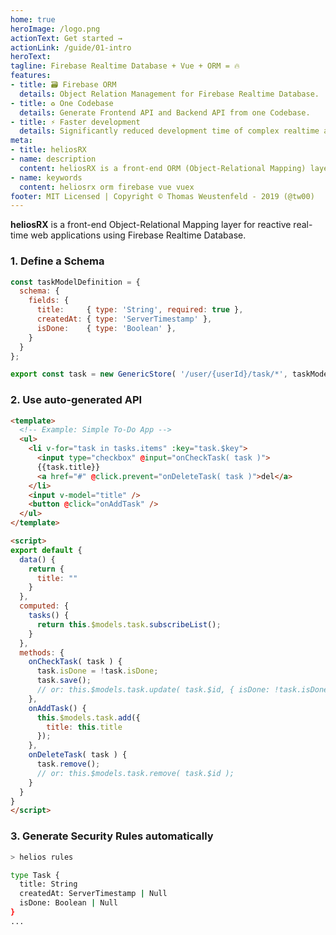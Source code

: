 ```yaml
---
home: true
heroImage: /logo.png
actionText: Get started →
actionLink: /guide/01-intro
heroText:
tagline: Firebase Realtime Database + Vue + ORM = 🔥
features:
- title: 🗃️ Firebase ORM
  details: Object Relation Management for Firebase Realtime Database.
- title: ♻️ One Codebase
  details: Generate Frontend API and Backend API from one Codebase.
- title: ⚡ Faster development
  details: Significantly reduced development time of complex realtime applications.
meta:
- title: heliosRX
- name: description
  content: heliosRX is a front-end ORM (Object-Relational Mapping) layer for reactive real-time web applications using Firebase Realtime Database
- name: keywords
  content: heliosrx orm firebase vue vuex
footer: MIT Licensed | Copyright © Thomas Weustenfeld - 2019 (@tw00)
---
```


<spacer padding="0rem" />

**heliosRX** is a front-end Object-Relational Mapping layer
for reactive real-time web applications using Firebase Realtime Database.
<!-- heliosRX allows developers to define models, schemata. -->

<spacer padding="1rem" />

<!--
<split display-text="Test">
**fooar** xxx
</split>
-->

### 1. Define a Schema

```js
const taskModelDefinition = {
  schema: {
    fields: {
      title:     { type: 'String', required: true },
      createdAt: { type: 'ServerTimestamp' },
      isDone:    { type: 'Boolean' },
    }
  }
};

export const task = new GenericStore( '/user/{userId}/task/*', taskModelDefinition );
```

### 2. Use auto-generated API

```html
<template>
  <!-- Example: Simple To-Do App -->
  <ul>
    <li v-for="task in tasks.items" :key="task.$key">
      <input type="checkbox" @input="onCheckTask( task )">
      {{task.title}}
      <a href="#" @click.prevent="onDeleteTask( task )">del</a>
    </li>
    <input v-model="title" />
    <button @click="onAddTask" />
  </ul>
</template>

<script>
export default {
  data() {
    return {
      title: ""
    }
  },
  computed: {
    tasks() {
      return this.$models.task.subscribeList();
    }
  },
  methods: {
    onCheckTask( task ) {
      task.isDone = !task.isDone;
      task.save();
      // or: this.$models.task.update( task.$id, { isDone: !task.isDone } )
    },
    onAddTask() {
      this.$models.task.add({
        title: this.title
      });
    },
    onDeleteTask( task ) {
      task.remove();
      // or: this.$models.task.remove( task.$id );
    }
  }
}
</script>
```

### 3. Generate Security Rules automatically

```bash
> helios rules

type Task {
  title: String
  createdAt: ServerTimestamp | Null
  isDone: Boolean | Null
}
...
```

<!--
More benefits are:

- 🏢 Used in production
- ♻️ Use code for backend and frontend
- 🍭 Easy to use abstraction layer for firebase
- ⚡ Speeds up development significantly
- 🔌 Modular architecture (will support other backends in the future)
- ⏱️ Write fully reactive Realtime Apps
-->

<!--
- ❤️ asdkmaksldsa
- ❤️ asdkmaksldsa
- ❤️ asdasd
-->
